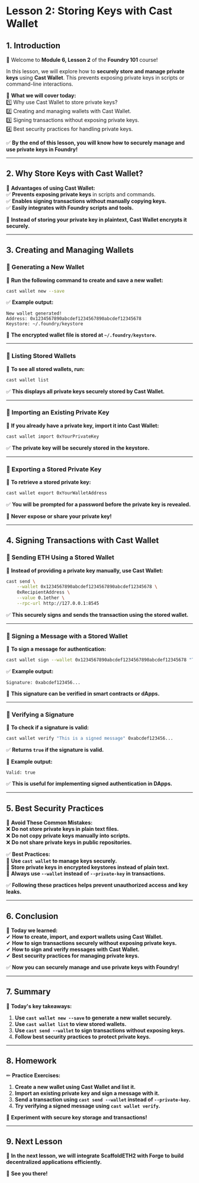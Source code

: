 # **Lesson 2: Storing Keys with Cast Wallet**  

## **1. Introduction**  

👋 Welcome to **Module 6, Lesson 2** of the **Foundry 101** course!  

In this lesson, we will explore how to **securely store and manage private keys** using **Cast Wallet**. This prevents exposing private keys in scripts or command-line interactions.  

📌 **What we will cover today:**  
1️⃣ Why use Cast Wallet to store private keys?  
2️⃣ Creating and managing wallets with Cast Wallet.  
3️⃣ Signing transactions without exposing private keys.  
4️⃣ Best security practices for handling private keys.  

✅ **By the end of this lesson, you will know how to securely manage and use private keys in Foundry!**  

---

## **2. Why Store Keys with Cast Wallet?**  

📌 **Advantages of using Cast Wallet:**  
✅ **Prevents exposing private keys** in scripts and commands.  
✅ **Enables signing transactions without manually copying keys.**  
✅ **Easily integrates with Foundry scripts and tools.**  

📌 **Instead of storing your private key in plaintext, Cast Wallet encrypts it securely.**  

---

## **3. Creating and Managing Wallets**  

### **📌 Generating a New Wallet**  

📌 **Run the following command to create and save a new wallet:**  

```bash
cast wallet new --save
```

✅ **Example output:**  

```
New wallet generated!
Address: 0x1234567890abcdef1234567890abcdef12345678
Keystore: ~/.foundry/keystore
```

📌 **The encrypted wallet file is stored at `~/.foundry/keystore`.**  

---

### **📌 Listing Stored Wallets**  

📌 **To see all stored wallets, run:**  

```bash
cast wallet list
```

✅ **This displays all private keys securely stored by Cast Wallet.**  

---

### **📌 Importing an Existing Private Key**  

📌 **If you already have a private key, import it into Cast Wallet:**  

```bash
cast wallet import 0xYourPrivateKey
```

✅ **The private key will be securely stored in the keystore.**  

---

### **📌 Exporting a Stored Private Key**  

📌 **To retrieve a stored private key:**  

```bash
cast wallet export 0xYourWalletAddress
```

✅ **You will be prompted for a password before the private key is revealed.**  

🚨 **Never expose or share your private key!**  

---

## **4. Signing Transactions with Cast Wallet**  

### **📌 Sending ETH Using a Stored Wallet**  

📌 **Instead of providing a private key manually, use Cast Wallet:**  

```bash
cast send \
    --wallet 0x1234567890abcdef1234567890abcdef12345678 \
    0xRecipientAddress \
    --value 0.1ether \
    --rpc-url http://127.0.0.1:8545
```

✅ **This securely signs and sends the transaction using the stored wallet.**  

---

### **📌 Signing a Message with a Stored Wallet**  

📌 **To sign a message for authentication:**  

```bash
cast wallet sign --wallet 0x1234567890abcdef1234567890abcdef12345678 "This is a signed message"
```

✅ **Example output:**  

```
Signature: 0xabcdef123456...
```

📌 **This signature can be verified in smart contracts or dApps.**  

---

### **📌 Verifying a Signature**  

📌 **To check if a signature is valid:**  

```bash
cast wallet verify "This is a signed message" 0xabcdef123456...
```

✅ **Returns `true` if the signature is valid.**  

📌 **Example output:**  

```
Valid: true
```

✅ **This is useful for implementing signed authentication in DApps.**  

---

## **5. Best Security Practices**  

🚨 **Avoid These Common Mistakes:**  
❌ **Do not store private keys in plain text files.**  
❌ **Do not copy private keys manually into scripts.**  
❌ **Do not share private keys in public repositories.**  

✅ **Best Practices:**  
🔹 **Use `cast wallet` to manage keys securely.**  
🔹 **Store private keys in encrypted keystores instead of plain text.**  
🔹 **Always use `--wallet` instead of `--private-key` in transactions.**  

✅ **Following these practices helps prevent unauthorized access and key leaks.**  

---

## **6. Conclusion**  

📌 **Today we learned:**  
✔ **How to create, import, and export wallets using Cast Wallet.**  
✔ **How to sign transactions securely without exposing private keys.**  
✔ **How to sign and verify messages with Cast Wallet.**  
✔ **Best security practices for managing private keys.**  

✅ **Now you can securely manage and use private keys with Foundry!**  

---

## **7. Summary**  

📌 **Today's key takeaways:**  
1. **Use `cast wallet new --save` to generate a new wallet securely.**  
2. **Use `cast wallet list` to view stored wallets.**  
3. **Use `cast send --wallet` to sign transactions without exposing keys.**  
4. **Follow best security practices to protect private keys.**  

---

## **8. Homework**  

✏ **Practice Exercises:**  
1. **Create a new wallet using Cast Wallet and list it.**  
2. **Import an existing private key and sign a message with it.**  
3. **Send a transaction using `cast send --wallet` instead of `--private-key`.**  
4. **Try verifying a signed message using `cast wallet verify`.**  

📌 **Experiment with secure key storage and transactions!**  

---

## **9. Next Lesson**  

📅 **In the next lesson, we will integrate ScaffoldETH2 with Forge to build decentralized applications efficiently.**  

🚀 **See you there!**  